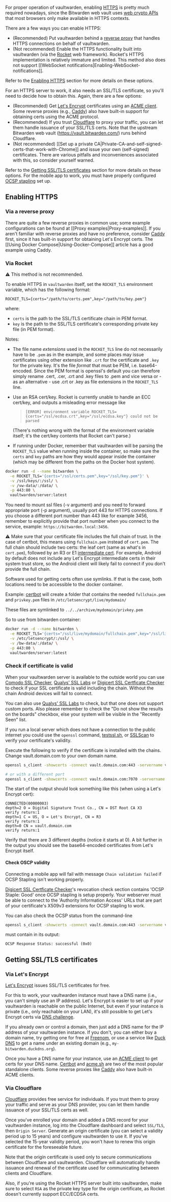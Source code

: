 For proper operation of vaultwarden, enabling [HTTPS](https://en.wikipedia.org/wiki/HTTPS) is pretty much required nowadays, since the Bitwarden web vault uses [web crypto APIs](https://developer.mozilla.org/en-US/docs/Web/API/SubtleCrypto) that most browsers only make available in HTTPS contexts.

There are a few ways you can enable HTTPS:

* (Recommended) Put vaultwarden behind a [reverse proxy](https://en.wikipedia.org/wiki/Reverse_proxy) that handles HTTPS connections on behalf of vaultwarden.
* (Not recommended) Enable the HTTPS functionality built into vaultwarden (via the [Rocket](https://rocket.rs/) web framework). Rocket's HTTPS implementation is relatively immature and limited. This method also does not support [[WebSocket notifications|Enabling-WebSocket-notifications]].

Refer to the [Enabling HTTPS](#enabling-https) section for more details on these options.

For an HTTPS server to work, it also needs an SSL/TLS certificate, so you'll need to decide how to obtain this. Again, there are a few options:

* (Recommended) Get [Let's Encrypt](https://letsencrypt.org/) certificates using an [ACME client](https://letsencrypt.org/docs/client-options/). Some reverse proxies (e.g., [Caddy](https://caddyserver.com/)) also have built-in support for obtaining certs using the ACME protocol.
* (Recommended) If you trust [Cloudflare](https://www.cloudflare.com/) to proxy your traffic, you can let them handle issuance of your SSL/TLS certs. Note that the upstream Bitwarden web vault (https://vault.bitwarden.com/) runs behind Cloudflare.
* (Not recommended) [[Set up a private CA|Private-CA-and-self-signed-certs-that-work-with-Chrome]] and issue your own (self-signed) certificates. There are various pitfalls and inconveniences associated with this, so consider yourself warned.

Refer to the [Getting SSL/TLS certificates](#getting-ssltls-certificates) section for more details on these options. For the mobile app to work, you must have properly configured [OCSP stapling](https://en.wikipedia.org/wiki/OCSP_stapling) set up.

## Enabling HTTPS

### Via a reverse proxy

There are quite a few reverse proxies in common use; some example configurations can be found at [[Proxy examples|Proxy-examples]]. If you aren't familiar with reverse proxies and have no preference, consider [Caddy](https://caddyserver.com/) first, since it has built-in support for obtaining Let's Encrypt certs. The [[Using Docker Compose|Using-Docker-Compose]] article has a good example using Caddy.

### Via Rocket

:warning: This method is not recommended.

To enable HTTPS in `vaultwarden` itself, set the `ROCKET_TLS` environment variable, which has the following format:
```
ROCKET_TLS={certs="/path/to/certs.pem",key="/path/to/key.pem"}
```
where:
* `certs` is the path to the SSL/TLS certificate chain in PEM format.
* `key` is the path to the SSL/TLS certificate's corresponding private key file (in PEM format).

Notes:
* The file name _extensions_ used in the `ROCKET_TLS` line do not necessarily have to be `.pem` as in the example, and some places may issue certificates using other extension like `.crt` for the certificate and `.key` for the private key. It's the file _format_ that must be PEM, i.e. base64-encoded. Since the PEM format is openssl's default you can therefore simply rename .cert, .cer, .crt and .key files to .pem and vice versa or - as an alternative - use .crt or .key as file extensions in the `ROCKET_TLS` line.
* Use an RSA cert/key. Rocket is currently unable to handle an ECC cert/key, and outputs a misleading error message like

  > `[ERROR] environment variable ROCKET_TLS={certs="/ssl/ecdsa.crt",key="/ssl/ecdsa.key"} could not be parsed`

  (There's nothing wrong with the format of the environment variable itself; it's the cert/key contents that Rocket can't parse.)
* If running under Docker, remember that vaultwarden will be parsing the `ROCKET_TLS` value when running inside the container, so make sure the `certs` and `key` paths are how they would appear inside the container (which may be different from the paths on the Docker host system).

```sh
docker run -d --name bitwarden \
  -e ROCKET_TLS='{certs="/ssl/certs.pem",key="/ssl/key.pem"}' \
  -v /ssl/keys/:/ssl/ \
  -v /vw-data/:/data/ \
  -p 443:80 \
  vaultwarden/server:latest
```

You need to mount ssl files (-v argument) and you need to forward appropriate port (-p argument), usually port 443 for HTTPS connections. If you choose a different port number than 443 like for example 3456, remember to explicitly provide that port number when you connect to the service, example: `https://bitwarden.local:3456`.

:warning: Make sure that your certificate file includes the full chain of trust. In the case of certbot, this means using `fullchain.pem` instead of `cert.pem`. The full chain should include two certs: the leaf cert (same as what's in `cert.pem`), followed by an R3 or E1 [intermediate cert](https://letsencrypt.org/certificates/#intermediate-certificates). For example, Android by default does not include any Let's Encrypt intermediate certs in their system trust store, so the Android client will likely fail to connect if you don't provide the full chain.

Software used for getting certs often use symlinks. If that is the case, both locations need to be accessible to the docker container.

Example: [certbot](https://certbot.eff.org/) will create a folder that contains the needed `fullchain.pem` and `privkey.pem` files in `/etc/letsencrypt/live/mydomain/`

These files are symlinked to `../../archive/mydomain/privkey.pem`

So to use from bitwarden container:

```sh
docker run -d --name bitwarden \
  -e ROCKET_TLS='{certs="/ssl/live/mydomain/fullchain.pem",key="/ssl/live/mydomain/privkey.pem"}' \
  -v /etc/letsencrypt/:/ssl/ \
  -v /bw-data/:/data/ \
  -p 443:80 \
  vaultwarden/server:latest
```

### Check if certificate is valid

When your vaultwarden server is available to the outside world you can use [Comodo SSL Checker](https://comodosslstore.com/ssltools/ssl-checker.php), [Qualys' SSL Labs](https://www.ssllabs.com/ssltest/) or [Digicert SSL Certficate Checker](https://www.digicert.com/help/) to check if your SSL certificate is valid including the chain. Without the chain Android devices will fail to connect.

You can also use [Qualys' SSL Labs](https://www.ssllabs.com/ssltest/analyze.html) to check, but that one does not support custom ports. Also please remember to check the "Do not show the results on the boards" checkbox, else your system will be visible in the "Recently Seen" list.

If you run a local server which does not have a connection to the public internet you could use the `openssl` command, [testssl.sh](https://testssl.sh/), or [SSLScan](https://github.com/rbsec/sslscan/) to verify your certificate's validity.

Execute the following to verify if the certificate is installed with the chains.
Change vault.domain.com to your own domain name.
```bash
openssl s_client -showcerts -connect vault.domain.com:443 -servername vault.domain.com 

# or with a different port
openssl s_client -showcerts -connect vault.domain.com:7070 -servername vault.domain.com
```
The start of the output should look something like this (when using a Let's Encrypt cert):
```
CONNECTED(00000003)
depth=2 O = Digital Signature Trust Co., CN = DST Root CA X3
verify return:1
depth=1 C = US, O = Let's Encrypt, CN = R3
verify return:1
depth=0 CN = vault.domain.com
verify return:1
```

Verify that there are 3 different depths (notice it starts at 0).
A bit further in the output you should see the base64-encoded certificates from Let's Encrypt itself.

#### Check OSCP validity

Connecting a mobile app will fail with message `Chain validation failed` if OCSP Stapling isn't working properly.

[Digicert SSL Certficate Checker](https://www.digicert.com/help/)'s revocation check section contains 'OCSP Staple: 	Good' once OCSP stapling is setup properly. Your webserver must be able to connect to the 'Authority Information Access' URLs that are part of your certificate's X509v3 extensions for OCSP stapling to work.

You can also check the OCSP status from the command-line

```sh
openssl s_client -showcerts -connect vault.domain.com:443 -servername vault.domain.com -status
```

must contain in its output:

    OCSP Response Status: successful (0x0)

## Getting SSL/TLS certificates

### Via Let's Encrypt

[Let's Encrypt](https://letsencrypt.org/) issues SSL/TLS certificates for free.

For this to work, your vaultwarden instance must have a DNS name (i.e., you can't simply use an IP address). Let's Encrypt is easier to set up if your vaultwarden is reachable on the public Internet, but even if your instance is private (i.e., only reachable on your LAN), it's still possible to get Let's Encrypt certs via [DNS challenge](Running-a-private-vaultwarden-instance-with-Let's-Encrypt-certs).

If you already own or control a domain, then just add a DNS name for the IP address of your vaultwarden instance. If you don't, you can either buy a domain name, try getting one for free at [Freenom](https://www.freenom.com/), or use a service like [Duck DNS](https://www.duckdns.org/) to get a name under an existing domain (e.g., `my-bitwarden.duckdns.org`).

Once you have a DNS name for your instance, use an [ACME client](https://letsencrypt.org/docs/client-options/) to get certs for your DNS name. [Certbot](https://certbot.eff.org/) and [acme.sh](https://github.com/acmesh-official/acme.sh) are two of the most popular standalone clients. Some reverse proxies like [Caddy](https://caddyserver.com/) also have built-in ACME clients.

### Via Cloudflare

[Cloudflare](https://www.cloudflare.com/) provides free service for individuals. If you trust them to proxy your traffic and serve as your DNS provider, you can let them handle issuance of your SSL/TLS certs as well.

Once you've enrolled your domain and added a DNS record for your vaultwarden instance, log into the Cloudflare dashboard and select `SSL/TLS`, then `Origin Server`. Generate an origin certificate (you can select a validity period up to 15 years) and configure vaultwarden to use it. If you've selected the 15-year validity period, you won't have to renew this origin certificate for the foreseeable future.

Note that the origin certificate is used only to secure communications between Cloudflare and vaultwarden. Cloudflare will automatically handle issuance and renewal of the certificate used for communicating between clients and Cloudflare.

Also, if you're using the Rocket HTTPS server built into vaultwarden, make sure to select `RSA` as the private key type for the origin certificate, as Rocket doesn't currently support ECC/ECDSA certs.
